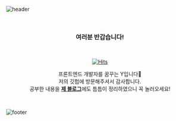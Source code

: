 
![header](https://capsule-render.vercel.app/api?type=waving&&color=gradient&height=100&section=header&fontSize=90)

<div align = "center">



<br/>
<h3> 여러분 반갑습니다! </h3><br/>
  
[![Hits](https://hits.seeyoufarm.com/api/count/incr/badge.svg?url=https%3A%2F%2Fgithub.com%2Fjyy1554%2Fhit-counter&count_bg=%2379C83D&title_bg=%23555555&icon=&icon_color=%23E7E7E7&title=hits&edge_flat=false)](https://hits.seeyoufarm.com)

프론트엔드 개발자를 꿈꾸는 Y입니다🌱<br/>
저의 깃헙에 방문해주셔서 감사합니다.<br/>
  공부한 내용을 <a href="https://blog.naver.com/uyon77"><b>제 블로그</b></a>에도 틈틈이 정리하였으니 꼭 놀러오세요!
  

</div>

<br/>

![footer](https://capsule-render.vercel.app/api?type=waving&&color=gradient&height=100&section=footer&fontSize=90)
